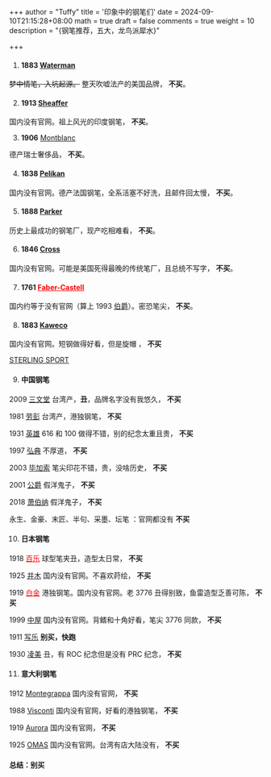 +++
author = "Tuffy"
title = '印象中的钢笔们'
date = 2024-09-10T21:15:28+08:00
math = true 
draft = false
comments = true
weight = 10
description = "{钢笔推荐，五大，龙鸟派犀水}"

+++

1. #### 1883 [Waterman](https://www.waterman-zh.cn/)

~~梦中情笔，入坑起源。~~ 整天吹嘘法产的美国品牌， **不买**。



2. ####  1913 [Sheaffer](https://sheaffer.com/)

国内没有官网。祖上风光的印度钢笔， **不买**。



3. **1906** [Montblanc](https://www.montblanc.cn/cn/zh-cn/home.html)

德产瑞士奢侈品， **不买**。



4. #### 1838 [Pelikan](https://www.pelikan.com/)

国内没有官网。德产法国钢笔，全系活塞不好洗，且邮件回太慢， **不买**。



5. #### 1888 [Parker](https://www.parkerpen.cn/)

历史上最成功的钢笔厂，现产吃相难看， **不买**。



6. #### 1846 [Cross](https://cross.com/)

国内没有官网。可能是美国死得最晚的传统笔厂，且总统不写字， **不买**。



7. #### 1761 <a href="https://www.faber-castell.cn/" style="color:red;">Faber-Castell</a>


国内约等于没有官网（算上 1993 [伯爵](http://www.graf-von-faber-castell.com.cn/)）。密恐笔尖， **不买**。



8. #### 1883 [Kaweco](https://www.kaweco-pen.com/)

国内没有官网。短钢做得好看，但是旋帽 ， **不买**

[STERLING SPORT](https://www.kaweco-pen.com/schreibgeraete/fuellhalter/691/kaweco-sterling-sport-fuellhalter?c=207)



9. #### 中国钢笔

2009 [三文堂](https://www.twsbi.com/) 台湾产，**丑**，品牌名字没有我悠久， **不买**

1981 [劳彭](https://laban.com/) 台湾产，港独钢笔， **不买**

1931 [英雄](https://hero.com.cn/) 616 和 100 做得不错，别的纪念太重且贵， **不买**

1997 [弘典](http://www.winwinsky.com/index.asp) 不厚道， **不买**

2003 [毕加索](https://www.sh-picasso.com/) 笔尖印花不错，贵，没啥历史， **不买**

2001 [公爵](https://dukebg.pw666.cn/) 假洋鬼子， **不买**

2018 [萧伯纳](http://www.bernardshaw.vip/) 假洋鬼子， **不买**

永生、金豪、末匠、半句、采墨、坛笔 ：官网都没有 **不买**



10. #### 日本钢笔

1918 <a href="https://www.pilotpen.com.cn/" style="color:red;">百乐</a> 球型笔夹丑，造型太日常， **不买**

1925 [并木](https://www.pilot-namiki.com/en/) 国内没有官网。不喜欢莳绘， **不买**

1919 <a href="https://www.platinum-pen.co.jp/" style="color:red;">白金</a> 港独钢笔。国内没有官网。老 3776 丑得别致，鱼雷造型乏善可陈， **不买**


1999 [中屋](https://www.nakaya.org/) 国内没有官网。背鳍和十角好看，笔尖 3776 同款， **不买**

1911 [写乐](https://cn.sailor.co.jp/) **别买，快跑**

1930 [凌美](http://www.lamy.hk/) 丑，有 ROC 纪念但是没有 PRC 纪念， **不买**



11. #### 意大利钢笔

1912 [Montegrappa](https://www.montegrappa.com/) 国内没有官网， **不买**

1988 [Visconti](https://www.visconti.it/) 国内没有官网，好看的港独钢笔， **不买**

1919 [Aurora](https://www.aurorapen.it/) 国内没有官网， **不买**

1925 [OMAS](https://omasofficial.com/) 国内没有官网。台湾有店大陆没有， **不买**







####  总结：别买
